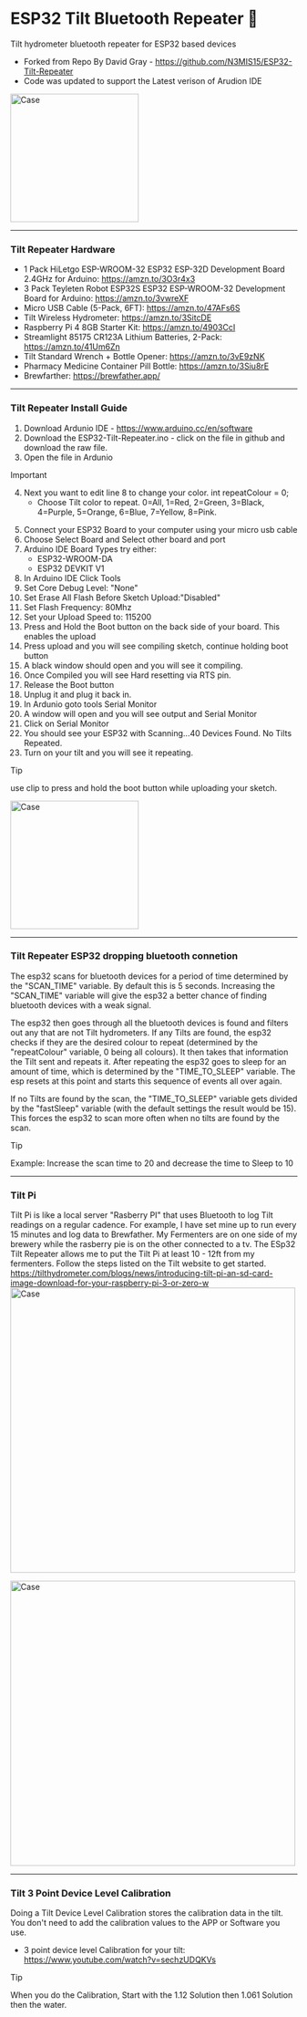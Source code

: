 # ESP32 Tilt Bluetooth Repeater :beers:
Tilt hydrometer bluetooth repeater for ESP32 based devices
- Forked from Repo By David Gray - https://github.com/N3MIS15/ESP32-Tilt-Repeater
- Code was updated to support the Latest verison of Arudion IDE

<img width="225" alt="Case" src="https://github.com/Route105/Tilt-Repeater-ESP32/assets/96628531/38e280b4-9aa3-4b2e-b4e7-b8b6f13611d5"> 

-----
### Tilt Repeater Hardware
- 1 Pack HiLetgo ESP-WROOM-32 ESP32 ESP-32D Development Board 2.4GHz for Arduino: https://amzn.to/3O3r4x3
- 3 Pack Teyleten Robot ESP32S ESP32 ESP-WROOM-32 Development Board for Arduino: https://amzn.to/3vwreXF
- Micro USB Cable (5-Pack, 6FT): https://amzn.to/47AFs6S
- Tilt Wireless Hydrometer: https://amzn.to/3SitcDE
- Raspberry Pi 4 8GB Starter Kit: https://amzn.to/4903CcI
- Streamlight 85175 CR123A Lithium Batteries, 2-Pack: https://amzn.to/41Um6Zn
- Tilt Standard Wrench + Bottle Opener: https://amzn.to/3vE9zNK
- Pharmacy Medicine Container Pill Bottle: https://amzn.to/3Siu8rE
- Brewfarther: https://brewfather.app/

-----
### Tilt Repeater Install Guide
1. Download Ardunio IDE - https://www.arduino.cc/en/software
2. Download the ESP32-Tilt-Repeater.ino - click on the file in github and download the raw file.
3. Open the file in Ardunio
> [!IMPORTANT]
> 4. Next you want to edit line 8 to change your color. int repeatColour =  0;
>    - Choose Tilt color to repeat. 0=All, 1=Red, 2=Green, 3=Black, 4=Purple, 5=Orange, 6=Blue, 7=Yellow, 8=Pink.
5. Connect your ESP32 Board to your computer using your micro usb cable
6. Choose Select Board and Select other board and port
7. Arduino IDE Board Types try either:
   - ESP32-WROOM-DA 
   - ESP32 DEVKIT V1 
11. In Arduino IDE Click Tools
12. Set Core Debug Level: "None"
13. Set Erase All Flash Before Sketch Upload:"Disabled"
14. Set Flash Frequency: 80Mhz
15. Set your Upload Speed to: 115200
17. Press and Hold the Boot button on the back side of your board. This enables the upload
18. Press upload and you will see compiling sketch, continue holding boot button
19. A black window should open and you will see it compiling.
20. Once Compiled you will see Hard resetting via RTS pin.
21. Release the Boot button
22. Unplug it and plug it back in.
23. In Ardunio goto tools Serial Monitor
24. A window will open and you will see output and Serial Monitor
25. Click on Serial Monitor
26. You should see your ESP32 with Scanning...40 Devices Found. No Tilts Repeated.
27. Turn on your tilt and you will see it repeating.

> [!TIP]
> use clip to press and hold the boot button while uploading your sketch. 

<img width="225" alt="Case" src="https://github.com/Route105/Tilt-Repeater-ESP32/assets/96628531/b1b991fb-9908-4514-91d6-6e1cf54f8588"> 


-----
### Tilt Repeater ESP32 dropping bluetooth connetion
The esp32 scans for bluetooth devices for a period of time determined by the "SCAN_TIME" variable. By default this is 5 seconds. Increasing the "SCAN_TIME" variable will give the esp32 a better chance of finding bluetooth devices with a weak signal.

The esp32 then goes through all the bluetooth devices is found and filters out any that are not Tilt hydrometers. If any Tilts are found, the esp32 checks if they are the desired colour to repeat (determined by the "repeatColour" variable, 0 being all colours). It then takes that information the Tilt sent and repeats it. After repeating the esp32 goes to sleep for an amount of time, which is determined by the "TIME_TO_SLEEP" variable. The esp resets at this point and starts this sequence of events all over again.

If no Tilts are found by the scan, the "TIME_TO_SLEEP" variable gets divided by the "fastSleep" variable (with the default settings the result would be 15). This forces the esp32 to scan more often when no tilts are found by the scan.

> [!TIP]
>  Example: Increase the scan time to 20 and decrease the time to Sleep to 10

-----
### Tilt Pi
Tilt Pi is like a local server "Rasberry PI" that uses Bluetooth to log Tilt readings on a regular cadence. For example, I have set mine up to run every 15 minutes and log data to Brewfather. My Fermenters are on one side of my brewery while the rasberry pie is on the other connected to a tv. The ESp32 Tilt Repeater allows me to put the Tilt Pi at least 10 - 12ft from my fermenters. Follow the steps listed on the Tilt website to get started. 
https://tilthydrometer.com/blogs/news/introducing-tilt-pi-an-sd-card-image-download-for-your-raspberry-pi-3-or-zero-w
<img width="500" alt="Case" src="https://github.com/Route105/Tilt-Repeater-ESP32/assets/96628531/e0f47135-858c-4500-b0e6-0309b69503f1">


<img width="500" alt="Case" src="https://github.com/Route105/Tilt-Repeater-ESP32/assets/96628531/58ff2b88-3f0e-4859-9a33-62917d62bff5">


-----
### Tilt 3 Point Device Level Calibration 
Doing a Tilt Device Level Calibration stores the calibration data in the tilt. You don't need to add the calibration values to the APP or Software you use. 
- 3 point device level Calibration for your tilt: https://www.youtube.com/watch?v=sechzUDQKVs
> [!TIP]
> When you do the Calibration, Start with the 1.12 Solution then 1.061 Solution then the water.  

